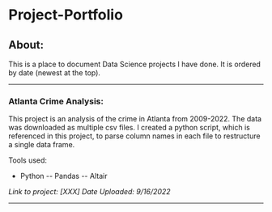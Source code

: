# Project-Portfolio
## About:
This is a place to document Data Science projects I have done.
It is ordered by date (newest at the top).
___
### Atlanta Crime Analysis: 
This project is an analysis of the crime in Atlanta from 2009-2022. The data was downloaded as multiple csv files.  I created a python script, which is referenced in this project, to parse column names in each file to restructure a single data frame.

Tools used:
- Python
-- Pandas
-- Altair

*Link to project: [XXX]*
*Date Uploaded: 9/16/2022*
___
